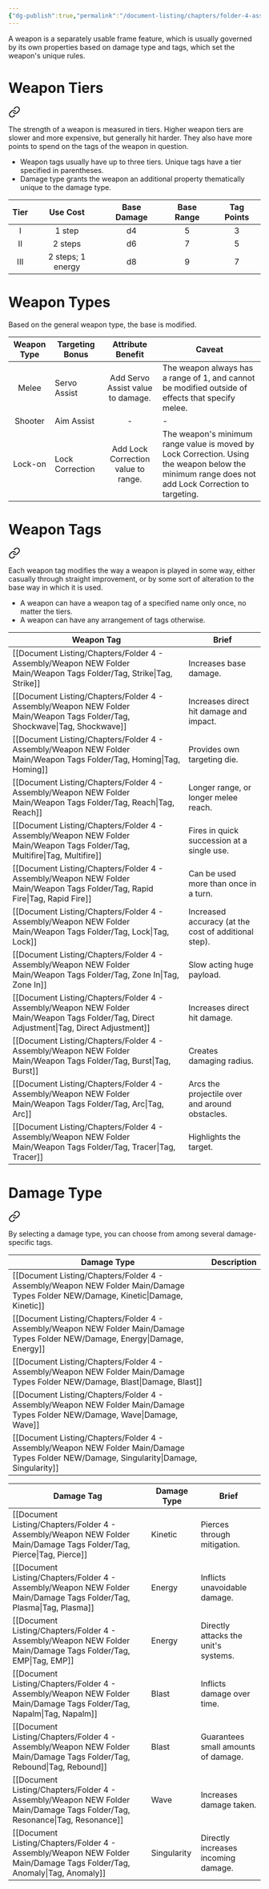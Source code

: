 ```yaml
---
{"dg-publish":true,"permalink":"/document-listing/chapters/folder-4-assembly/weapon-new/"}
---
```


A weapon is a separately usable frame feature, which is usually governed by its own properties based on damage type and tags, which set the weapon's unique rules.

# Weapon Tiers

<div class="transclusion internal-embed is-loaded"><a class="markdown-embed-link" href="/document-listing/chapters/folder-4-assembly/weapon-new-folder-main/weapon-tiers-new/" aria-label="Open link"><svg xmlns="http://www.w3.org/2000/svg" width="24" height="24" viewBox="0 0 24 24" fill="none" stroke="currentColor" stroke-width="2" stroke-linecap="round" stroke-linejoin="round" class="svg-icon lucide-link"><path d="M10 13a5 5 0 0 0 7.54.54l3-3a5 5 0 0 0-7.07-7.07l-1.72 1.71"></path><path d="M14 11a5 5 0 0 0-7.54-.54l-3 3a5 5 0 0 0 7.07 7.07l1.71-1.71"></path></svg></a><div class="markdown-embed">




The strength of a weapon is measured in tiers. Higher weapon tiers are slower and more expensive, but generally hit harder. They also have more points to spend on the tags of the weapon in question.
- Weapon tags usually have up to three tiers. Unique tags have a tier specified in parentheses.
- Damage type grants the weapon an additional property thematically unique to the damage type.

| Tier |     Use Cost      | Base Damage | Base Range | Tag Points |
| :--: | :---------------: | :---------: | :--------: | :--------: |
|  I   |      1 step       |     d4      |     5      |     3      |
|  II  |      2 steps      |     d6      |     7      |     5      |
| III  | 2 steps; 1 energy |     d8      |     9      |     7      |
# Weapon Types
Based on the general weapon type, the base is modified.

| Weapon Type | Targeting Bonus |          Attribute Benefit          | Caveat                                                                                                                                            |
| :---------: | --------------- | :---------------------------------: | ------------------------------------------------------------------------------------------------------------------------------------------------- |
|    Melee    | Servo Assist    |  Add Servo Assist value to damage.  | The weapon always has a range of 1, and cannot be modified outside of effects that specify melee.                                                 |
|   Shooter   | Aim Assist      |                  -                  | -                                                                                                                                                 |
|   Lock-on   | Lock Correction | Add Lock Correction value to range. | The weapon's minimum range value is moved by Lock Correction. Using the weapon below the minimum range does not add Lock Correction to targeting. |


</div></div>

# Weapon Tags

<div class="transclusion internal-embed is-loaded"><a class="markdown-embed-link" href="/document-listing/chapters/folder-4-assembly/weapon-new-folder-main/weapon-tags-new/" aria-label="Open link"><svg xmlns="http://www.w3.org/2000/svg" width="24" height="24" viewBox="0 0 24 24" fill="none" stroke="currentColor" stroke-width="2" stroke-linecap="round" stroke-linejoin="round" class="svg-icon lucide-link"><path d="M10 13a5 5 0 0 0 7.54.54l3-3a5 5 0 0 0-7.07-7.07l-1.72 1.71"></path><path d="M14 11a5 5 0 0 0-7.54-.54l-3 3a5 5 0 0 0 7.07 7.07l1.71-1.71"></path></svg></a><div class="markdown-embed">




Each weapon tag modifies the way a weapon is played in some way, either casually through straight improvement, or by some sort of alteration to the base way in which it is used.
- A weapon can have a weapon tag of a specified name only once, no matter the tiers.
- A weapon can have any arrangement of tags otherwise.

| Weapon Tag                 | Brief                                                |
| -------------------------- | ---------------------------------------------------- |
| [[Document Listing/Chapters/Folder 4 - Assembly/Weapon NEW Folder Main/Weapon Tags Folder/Tag, Strike\|Tag, Strike]]            | Increases base damage.                               |
| [[Document Listing/Chapters/Folder 4 - Assembly/Weapon NEW Folder Main/Weapon Tags Folder/Tag, Shockwave\|Tag, Shockwave]]         | Increases  direct hit damage and impact.             |
| [[Document Listing/Chapters/Folder 4 - Assembly/Weapon NEW Folder Main/Weapon Tags Folder/Tag, Homing\|Tag, Homing]]            | Provides own targeting die.                          |
| [[Document Listing/Chapters/Folder 4 - Assembly/Weapon NEW Folder Main/Weapon Tags Folder/Tag, Reach\|Tag, Reach]]             | Longer range, or longer melee reach.                 |
| [[Document Listing/Chapters/Folder 4 - Assembly/Weapon NEW Folder Main/Weapon Tags Folder/Tag, Multifire\|Tag, Multifire]]         | Fires in quick succession at a single use.           |
| [[Document Listing/Chapters/Folder 4 - Assembly/Weapon NEW Folder Main/Weapon Tags Folder/Tag, Rapid Fire\|Tag, Rapid Fire]]        | Can be used more than once in a turn.                |
| [[Document Listing/Chapters/Folder 4 - Assembly/Weapon NEW Folder Main/Weapon Tags Folder/Tag, Lock\|Tag, Lock]]              | Increased accuracy (at the cost of additional step). |
| [[Document Listing/Chapters/Folder 4 - Assembly/Weapon NEW Folder Main/Weapon Tags Folder/Tag, Zone In\|Tag, Zone In]]           | Slow acting huge payload.                            |
| [[Document Listing/Chapters/Folder 4 - Assembly/Weapon NEW Folder Main/Weapon Tags Folder/Tag, Direct Adjustment\|Tag, Direct Adjustment]] | Increases direct hit damage.                         |
| [[Document Listing/Chapters/Folder 4 - Assembly/Weapon NEW Folder Main/Weapon Tags Folder/Tag, Burst\|Tag, Burst]]             | Creates damaging radius.                             |
| [[Document Listing/Chapters/Folder 4 - Assembly/Weapon NEW Folder Main/Weapon Tags Folder/Tag, Arc\|Tag, Arc]]               | Arcs the projectile over and around obstacles.       |
| [[Document Listing/Chapters/Folder 4 - Assembly/Weapon NEW Folder Main/Weapon Tags Folder/Tag, Tracer\|Tag, Tracer]]            | Highlights the target.                               |


</div></div>

# Damage Type

<div class="transclusion internal-embed is-loaded"><a class="markdown-embed-link" href="/document-listing/chapters/folder-4-assembly/weapon-new-folder-main/damage-type-new/" aria-label="Open link"><svg xmlns="http://www.w3.org/2000/svg" width="24" height="24" viewBox="0 0 24 24" fill="none" stroke="currentColor" stroke-width="2" stroke-linecap="round" stroke-linejoin="round" class="svg-icon lucide-link"><path d="M10 13a5 5 0 0 0 7.54.54l3-3a5 5 0 0 0-7.07-7.07l-1.72 1.71"></path><path d="M14 11a5 5 0 0 0-7.54-.54l-3 3a5 5 0 0 0 7.07 7.07l1.71-1.71"></path></svg></a><div class="markdown-embed">




By selecting a damage type, you can choose from among several damage-specific tags.

| Damage Type             | Description |
| ----------------------- | ----------- |
| [[Document Listing/Chapters/Folder 4 - Assembly/Weapon NEW Folder Main/Damage Types Folder NEW/Damage, Kinetic\|Damage, Kinetic]]     |             |
| [[Document Listing/Chapters/Folder 4 - Assembly/Weapon NEW Folder Main/Damage Types Folder NEW/Damage, Energy\|Damage, Energy]]      |             |
| [[Document Listing/Chapters/Folder 4 - Assembly/Weapon NEW Folder Main/Damage Types Folder NEW/Damage, Blast\|Damage, Blast]]       |             |
| [[Document Listing/Chapters/Folder 4 - Assembly/Weapon NEW Folder Main/Damage Types Folder NEW/Damage, Wave\|Damage, Wave]]        |             |
| [[Document Listing/Chapters/Folder 4 - Assembly/Weapon NEW Folder Main/Damage Types Folder NEW/Damage, Singularity\|Damage, Singularity]] |             |

| Damage Tag         | Damage Type | Brief                                |
| ------------------ | ----------- | ------------------------------------ |
| [[Document Listing/Chapters/Folder 4 - Assembly/Weapon NEW Folder Main/Damage Tags Folder/Tag, Pierce\|Tag, Pierce]]    | Kinetic     | Pierces through mitigation.          |
| [[Document Listing/Chapters/Folder 4 - Assembly/Weapon NEW Folder Main/Damage Tags Folder/Tag, Plasma\|Tag, Plasma]]    | Energy      | Inflicts unavoidable damage.         |
| [[Document Listing/Chapters/Folder 4 - Assembly/Weapon NEW Folder Main/Damage Tags Folder/Tag, EMP\|Tag, EMP]]       | Energy      | Directly attacks the unit's systems. |
| [[Document Listing/Chapters/Folder 4 - Assembly/Weapon NEW Folder Main/Damage Tags Folder/Tag, Napalm\|Tag, Napalm]]    | Blast       | Inflicts damage over time.           |
| [[Document Listing/Chapters/Folder 4 - Assembly/Weapon NEW Folder Main/Damage Tags Folder/Tag, Rebound\|Tag, Rebound]]   | Blast       | Guarantees small amounts of damage.  |
| [[Document Listing/Chapters/Folder 4 - Assembly/Weapon NEW Folder Main/Damage Tags Folder/Tag, Resonance\|Tag, Resonance]] | Wave        | Increases damage taken.              |
| [[Document Listing/Chapters/Folder 4 - Assembly/Weapon NEW Folder Main/Damage Tags Folder/Tag, Anomaly\|Tag, Anomaly]]   | Singularity | Directly increases incoming damage.  |


</div></div>
